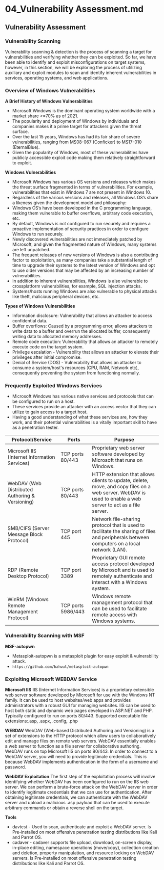 # 04_Vulnerability Assessment.md

## Vulnerability Assessment

### Vulnerability Scanning

Vulnerability scanning & detection is the process of scanning a target for vulnerabilities and verifying whether they can be exploited. So far, we have been able to identify and exploit misconfigurations on target systems, however, in this section, we will be exploring the process of utilizing auxiliary and exploit modules to scan and identify inherent vulnerabilities in services, operating systems, and web applications.

### Overview of Windows Vulnerabilities

**A Brief History of Windows Vulnerabilities**
- Microsoft Windows is the dominant operating system worldwide with a market share >=70% as of 2021.
- The popularity and deployment of Windows by individuals and companies makes it a prime target for attackers given the threat surface.
- Over the last 15 years, Windows has had its fair share of severe vulnerabilities, ranging from MS08-067 (Conficker) to MS17-010 (EternalBlue).
- Given the popularity of Windows, most of these vulnerabilities have publicly accessible exploit code making them relatively straightforward to exploit.

**Windows Vulnerabilities**

- Microsoft Windows has various OS versions and releases which makes the threat surface fragmented in terms of vulnerabilities. For example, vulnerabilities that exist in Windows 7 are not present in Windows 10.
- Regardless of the various versions and releases, all Windows OS’s share a likeness given the development model and philosophy:
- Windows OS’s have been developed in the C programming language, making them vulnerable to buffer overflows, arbitrary code execution, etc.
- By default, Windows is not configured to run securely and requires a proactive implementation of security practices in order to configure Windows to run securely.
- Newly discovered vulnerabilities are not immediately patched by Microsoft, and given the fragmented nature of Windows, many systems are left unpatched.
- The frequent releases of new versions of Windows is also a contributing factor to exploitation, as many companies take a substantial length of time to upgrade their systems to the latest version of Windows and opt to use older versions that may be affected by an increasing number of vulnerabilities.
- In addition to inherent vulnerabilities, Windows is also vulnerable to crossplatform vulnerabilities, for example, SQL injection attacks.
- Systems/hosts running Windows are also vulnerable to physical attacks like theft, malicious peripheral devices, etc.

**Types of Windows Vulnerabilities**
- Information disclosure: Vulnerability that allows an attacker to access confidential data.
- Buffer overflows: Caused by a programming error, allows attackers to write data to a buffer and overrun the allocated buffer, consequently writing data to allocated memory addresses.
- Remote code execution: Vulnerability that allows an attacker to remotely execute code on the target system.
- Privilege escalation - Vulnerability that allows an attacker to elevate their privileges after initial compromise.
- Denial of Service (DOS) - Vulnerability that allows an attacker to consume a system/host's resources (CPU, RAM, Network etc), consequently preventing the system from functioning normally.

### Frequently Exploited Windows Services

- Microsoft Windows has various native services and protocols that can be configured to run on a host.
- These services provide an attacker with an access vector that they can utilize to gain access to a target host.
- Having a good understanding of what these services are, how they work, and their potential vulnerabilities is a vitally important skill to have as a penetration tester.

| Protocol/Service | Ports | Purpose |
| ------------- | ------------- | ------------- |
| Microsoft IIS (Internet Information Services) | TCP ports 80/443 | Proprietary web server software developed by Microsoft that runs on Windows. |
| WebDAV (Web Distributed Authoring & Versioning) | TCP ports 80/443 | HTTP extension that allows clients to update, delete, move, and copy files on a web server. WebDAV is used to enable a web server to act as a file server. |
| SMB/CIFS (Server Message Block Protocol) | TCP port 445 | Network file-sharing protocol that is used to facilitate the sharing of files and peripherals between computers on a local network (LAN). |
| RDP (Remote Desktop Protocol) | TCP port 3389 | Proprietary GUI remote access protocol developed by Microsoft and is used to remotely authenticate and interact with a Windows system. |
| WinRM (Windows Remote Management Protocol) | TCP ports 5986/443 | Windows remote management protocol that can be used to facilitate remote access with Windows systems. |

### Vulnerability Scanning with MSF

**MSF-autopwn**
- Metasploit-autopwn is a metasploit plugin for easy exploit & vulnerability attack.
- `https://github.com/hahwul/metasploit-autopwn`

### Exploiting Microsoft WEBDAV Service

**Microsoft IIS**
IIS (Internet Information Services) is a proprietary extensible web server software developed by Microsoft for use with the Windows NT family. It can be used to host websites/web apps and provides administrators with a robust GUI for managing websites. IIS can be used to host both static and dynamic web pages developed in ASP.NET and PHP. Typically configured to run on ports 80/443.
Supported executable file extensions:.asp, .aspx, .config, .php

**WEBDAV**
WebDAV (Web-based Distributed Authoring and Versioning) is a set of extensions to the HTTP protocol which allow users to collaboratively edit and manage files on remote web servers. WebDAV essentially enables a web server to function as a file server for collaborative authoring. WebDAV runs on top Microsoft IIS on ports 80/443. In order to connect to a WebDAV server, you will need to provide legitimate credentials. This is because WebDAV implements authentication in the form of a username and password.

**WebDAV Exploitation**
The first step of the exploitation process will involve identifying whether WebDAV has been configured to run on the IIS web server. We can perform a brute-force attack on the WebDAV server in order to identify legitimate credentials that we can use for authentication. After obtaining legitimate credentials, we can authenticate with the WebDAV server and upload a malicious .asp payload that can be used to execute arbitrary commands or obtain a reverse shell on the target.

**Tools**

- davtest - Used to scan, authenticate and exploit a WebDAV server. Is Pre-installed on most offensive penetration testing distributions like Kali and Parrot OS.
- cadaver - cadaver supports file upload, download, on-screen display, in-place editing, namespace operations (move/copy), collection creation and deletion, property manipulation, and resource locking on WebDAV servers. Is Pre-installed on most offensive penetration testing distributions like Kali and Parrot OS.

